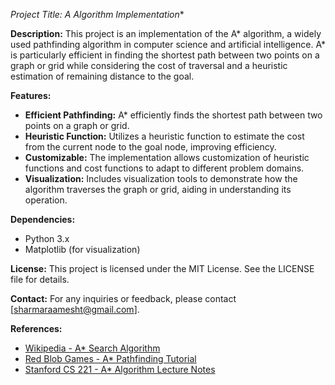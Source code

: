 **Project Title: A* Algorithm Implementation**

**Description:**
This project is an implementation of the A* algorithm, a widely used pathfinding algorithm in computer science and artificial intelligence. A* is particularly efficient in finding the shortest path between two points on a graph or grid while considering the cost of traversal and a heuristic estimation of remaining distance to the goal.

**Features:**
- **Efficient Pathfinding:** A* efficiently finds the shortest path between two points on a graph or grid.
- **Heuristic Function:** Utilizes a heuristic function to estimate the cost from the current node to the goal node, improving efficiency.
- **Customizable:** The implementation allows customization of heuristic functions and cost functions to adapt to different problem domains.
- **Visualization:** Includes visualization tools to demonstrate how the algorithm traverses the graph or grid, aiding in understanding its operation.
  
**Dependencies:**
- Python 3.x
- Matplotlib (for visualization)
  
**License:**
This project is licensed under the MIT License. See the LICENSE file for details.

**Contact:**
For any inquiries or feedback, please contact [sharmaraamesht@gmail.com].

**References:**
- [Wikipedia - A* Search Algorithm](https://en.wikipedia.org/wiki/A*_search_algorithm)
- [Red Blob Games - A* Pathfinding Tutorial](https://www.redblobgames.com/pathfinding/a-star/introduction.html)
- [Stanford CS 221 - A* Algorithm Lecture Notes](https://stanford.edu/class/cs221/lectures/lecture10.pdf)

